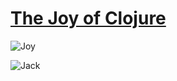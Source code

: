 [The Joy of Clojure](http://joyofclojure.com)
=============================================

![Joy](http://joyofclojure.com/joy.png "The Joy of Clojure")

![Jack](http://joyofclojure.com/cover.jpg "The Joy of Clojure Cover")
